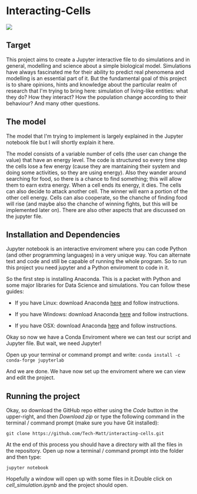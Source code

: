 # Interacting-Cells

<img src="https://img.shields.io/liberapay/gives/techmatt01.svg?logo=liberapay">

## Target
This project aims to create a Jupyter interactive file to do simulations and in general, modelling and science about a simple biological model.
Simulations have always fascinated me for their ability to predict real phenomena and modelling is an essential part of it.
But the fundamental goal of this project is to share opinions, hints and knowledge about the particular realm of research that I'm trying to bring here: simulation of living-like entities:
what they do? How they interact? How the population change according to their behaviour? And many other questions.

## The model
The model that I'm trying to implement is largely explained in the Jupyter notebook file but I will shortly explain it here.

The model consists of a variable number of cells (the user can change the value) that have an energy level. The code is structured so every time step the cells lose a few energy (cause they are mantaining their system and doing some activities, so they are using energy). Also they wander around searching for food, so there is a chance to find something; this will allow them to earn extra energy. When a cell ends its energy, it dies. The cells can also decide to attack another cell. The winner will earn a portion of the other cell energy. Cells can also cooperate, so the chanche of finding food will rise (and maybe also the chanche of winning fights, but this will be implemented later on). There are also other aspects that are discussed on the jupyter file.

## Installation and Dependencies
Jupyter notebook is an interactive enviroment where you can code Python (and other programming languages) in a very unique way. You can alternate text and code and still be capable of running the whole program. So to run this project you need jupyter and a Python enviroment to code in it.

So the first step is installing Anaconda. This is a packet with Python and some major libraries for Data Science and simulations. You can follow these guides:

- If you have Linux: download Anaconda [here](https://repo.anaconda.com/archive/Anaconda3-2020.07-Linux-x86_64.sh "here") and follow instructions.

- If you have Windows: download Anaconda [here](https://repo.anaconda.com/archive/Anaconda3-2020.07-Windows-x86_64.exe "here") and follow instructions.

- If you have OSX: download Anaconda [here](https://repo.anaconda.com/archive/Anaconda3-2020.07-MacOSX-x86_64.pkg "here") and follow instructions.

Okay so now we have a Conda Enviroment where we can test our script and Jupyter file. But wait, we need Jupyter!

Open up your terminal or command prompt and write:
`conda install -c conda-forge jupyterlab`

And we are done. We have now set up the enviroment where we can view and edit the project.


## Running the project

 Okay, so download the GitHub repo either using the *Code* button in the upper-right, and then *Download zip* or type the following command in the terminal / command prompt (make sure you have Git installed):

 `git clone https://github.com/Tech-Matt/interacting-cells.git`

 At the end of this process you should have a directory with all the files in the repository.
 Open up now a terminal / command prompt into the folder and then type:

 `jupyter notebook`

 Hopefully a window will open up with some files in it.Double click on *cell_simulation.ipynb* and the project should open.
